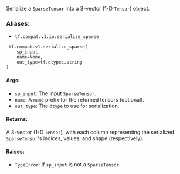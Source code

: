 Serialize a `SparseTensor` into a 3-vector (1-D `Tensor`) object.
### Aliases:
- `tf.compat.v1.io.serialize_sparse`

```
 tf.compat.v1.serialize_sparse(
    sp_input,
    name=None,
    out_type=tf.dtypes.string
)
```
#### Args:
- `sp_input`: The input `SparseTensor`.
- `name`: A `name` prefix for the returned tensors (optional).
- `out_type`: The `dtype` to use for serialization.
#### Returns:
A 3-vector (1-D `Tensor`), with each column representing the serialized `SparseTensor`'s indices, values, and shape (respectively).
#### Raises:
- `TypeError`: If `sp_input` is not a `SparseTensor`.
